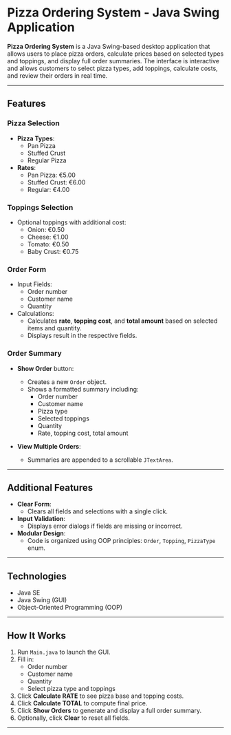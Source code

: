 # Pizza Ordering System - Java Swing Application

**Pizza Ordering System** is a Java Swing-based desktop application that allows users to place pizza orders, calculate prices based on selected types and toppings, and display full order summaries. The interface is interactive and allows customers to select pizza types, add toppings, calculate costs, and review their orders in real time.

---

##  Features

###  Pizza Selection
- **Pizza Types**:
  - Pan Pizza
  - Stuffed Crust
  - Regular Pizza
- **Rates**:
  - Pan Pizza: €5.00  
  - Stuffed Crust: €6.00  
  - Regular: €4.00  

###  Toppings Selection
- Optional toppings with additional cost:
  - Onion: €0.50
  - Cheese: €1.00
  - Tomato: €0.50
  - Baby Crust: €0.75

###  Order Form
- Input Fields:
  - Order number
  - Customer name
  - Quantity
- Calculations:
  - Calculates **rate**, **topping cost**, and **total amount** based on selected items and quantity.
  - Displays result in the respective fields.

###  Order Summary
- **Show Order** button:
  - Creates a new `Order` object.
  - Shows a formatted summary including:
    - Order number
    - Customer name
    - Pizza type
    - Selected toppings
    - Quantity
    - Rate, topping cost, total amount

- **View Multiple Orders**:
  - Summaries are appended to a scrollable `JTextArea`.

---

##  Additional Features

- **Clear Form**:
  - Clears all fields and selections with a single click.
- **Input Validation**:
  - Displays error dialogs if fields are missing or incorrect.
- **Modular Design**:
  - Code is organized using OOP principles: `Order`, `Topping`, `PizzaType` enum.
    
---

##  Technologies

- Java SE
- Java Swing (GUI)
- Object-Oriented Programming (OOP)

---

##  How It Works

1. Run `Main.java` to launch the GUI.
2. Fill in:
   - Order number
   - Customer name
   - Quantity
   - Select pizza type and toppings
3. Click **Calculate RATE** to see pizza base and topping costs.
4. Click **Calculate TOTAL** to compute final price.
5. Click **Show Orders** to generate and display a full order summary.
6. Optionally, click **Clear** to reset all fields.

---

